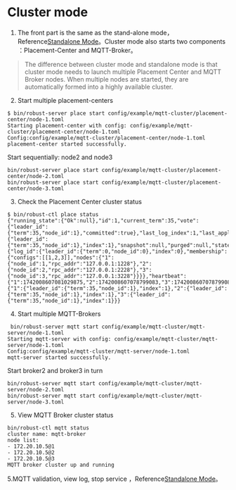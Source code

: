 # Cluster mode
1. The front part is the same as the stand-alone mode，Reference[Standalone Mode](./Run-Standalone-Mode.md)。Cluster mode also starts two components ：Placement-Center and MQTT-Broker。

> The difference between cluster mode and standalone mode is that cluster mode needs to launch multiple Placement Center and MQTT Broker nodes. When multiple nodes are started, they are automatically formed into a highly available cluster.

2. Start multiple placement-centers

```shell
$ bin/robust-server place start config/example/mqtt-cluster/placement-center/node-1.toml
Starting placement-center with config: config/example/mqtt-cluster/placement-center/node-1.toml
Config:config/example/mqtt-cluster/placement-center/node-1.toml
placement-center started successfully.
```

Start sequentially: node2 and node3
```shell
bin/robust-server place start config/example/mqtt-cluster/placement-center/node-2.toml
bin/robust-server place start config/example/mqtt-cluster/placement-center/node-3.toml
```

3. Check the Placement Center cluster status
```
$ bin/robust-ctl place status
{"running_state":{"Ok":null},"id":1,"current_term":35,"vote":{"leader_id":{"term":35,"node_id":1},"committed":true},"last_log_index":1,"last_applied":{"leader_id":{"term":35,"node_id":1},"index":1},"snapshot":null,"purged":null,"state":"Leader","current_leader":1,"millis_since_quorum_ack":2,"last_quorum_acked":1742008607078799375,"membership_config":{"log_id":{"leader_id":{"term":0,"node_id":0},"index":0},"membership":{"configs":[[1,2,3]],"nodes":{"1":{"node_id":1,"rpc_addr":"127.0.0.1:1228"},"2":{"node_id":2,"rpc_addr":"127.0.0.1:2228"},"3":{"node_id":3,"rpc_addr":"127.0.0.1:3228"}}}},"heartbeat":{"1":1742008607081029875,"2":1742008607078799083,"3":1742008607078799083},"replication":{"1":{"leader_id":{"term":35,"node_id":1},"index":1},"2":{"leader_id":{"term":35,"node_id":1},"index":1},"3":{"leader_id":{"term":35,"node_id":1},"index":1}}}
```

4. Start multiple MQTT-Brokers

```shell
 bin/robust-server mqtt start config/example/mqtt-cluster/mqtt-server/node-1.toml
Starting mqtt-server with config: config/example/mqtt-cluster/mqtt-server/node-1.toml
Config:config/example/mqtt-cluster/mqtt-server/node-1.toml
mqtt-server started successfully.
```

Start broker2 and broker3 in turn
```
bin/robust-server mqtt start config/example/mqtt-cluster/mqtt-server/node-2.toml
bin/robust-server mqtt start config/example/mqtt-cluster/mqtt-server/node-3.toml
```

5. View MQTT Broker cluster status
```
bin/robust-ctl mqtt status
cluster name: mqtt-broker
node list:
- 172.20.10.5@1
- 172.20.10.5@2
- 172.20.10.5@3
MQTT broker cluster up and running
```

5.MQTT validation, view log, stop service ，Reference[Standalone Mode](./Run-Standalone-Mode.md)。